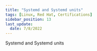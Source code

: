 ```yaml
---
title: "Systemd and Systemd units"
tags: [Linux, Red Hat, Certifications]
sidebar_position: 13
last_update:
  date: 7/8/2022
---
```


Systemd and Systemd units
